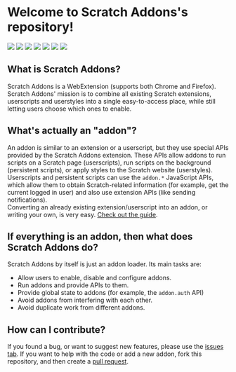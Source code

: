 # Welcome to Scratch Addons's repository!

![](https://img.shields.io/github/stars/ScratchAddons/ScratchAddons?style=flat-square&color=blue) ![](https://img.shields.io/github/forks/ScratchAddons/ScratchAddons?style=flat-square&color=red) ![](https://img.shields.io/github/watchers/ScratchAddons/ScratchAddons?style=flat-square) ![](https://img.shields.io/github/issues/ScratchAddons/ScratchAddons?color=green&logo=GitHub&logoColor=Red&style=flat-square) ![](https://img.shields.io/github/issues-closed/ScratchAddons/ScratchAddons?color=red&logo=GitHub&logoColor=red&style=flat-square) ![](https://img.shields.io/github/issues-pr/ScratchAddons/ScratchAddons?color=green&logo=GitHub&logoColor=red&style=flat-square) ![](https://img.shields.io/github/issues-pr-closed/ScratchAddons/ScratchAddons?color=red&logo=GitHub&logoColor=red&style=flat-square)

## What is Scratch Addons?

Scratch Addons is a WebExtension (supports both Chrome and Firefox). Scratch Addons' mission is to combine all existing Scratch extensions, userscripts and userstyles into a single easy-to-access place, while still letting users choose which ones to enable.

## What's actually an "addon"?

An addon is similar to an extension or a userscript, but they use special APIs provided by the Scratch Addons extension. These APIs allow addons to run scripts on a Scratch page (userscripts), run scripts on the background (persistent scripts), or apply styles to the Scratch website (userstyles).  
Userscripts and persistent scripts can use the `addon.*` JavaScript APIs, which allow them to obtain Scratch-related information (for example, get the current logged in user) and also use extension APIs (like sending notifications).  
Converting an already existing extension/userscript into an addon, or writing your own, is very easy. [Check out the guide](https://github.com/ScratchAddons/ScratchAddons/wiki/Creating-an-addon).

## If everything is an addon, then what does Scratch Addons do?

Scratch Addons by itself is just an addon loader. Its main tasks are:
- Allow users to enable, disable and configure addons.
- Run addons and provide APIs to them.
- Provide global state to addons (for example, the `addon.auth` API)
- Avoid addons from interfering with each other.
- Avoid duplicate work from different addons.

## How can I contribute?

If you found a bug, or want to suggest new features, please use the [issues tab](https://github.com/ScratchAddons/ScratchAddons/issues). If you want to help with the code or add a new addon, fork this repository, and then create a [pull request](https://github.com/ScratchAddons/ScratchAddons/pulls).
